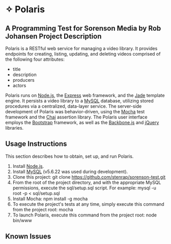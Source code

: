 # ✧ Polaris
A Programming Test for Sorenson Media by Rob Johansen
Project Description
-----
Polaris is a RESTful web service for managing a video library. It provides endpoints for creating, listing, updating, and deleting videos comprised of the following four attributes:

* title
* description
* producers
* actors

Polaris runs on [Node.js](http://nodejs.org/), the [Express](http://expressjs.com/) web framework, and the [Jade](http://jade-lang.com/) template engine. It persists a video library to a [MySQL](http://www.mysql.com/) database, utilizing stored procedures via a centralized, data-layer service. The server-side development of Polaris was behavior-driven, using the [Mocha](http://mochajs.org/) test framework and the [Chai](http://chaijs.com/) assertion library. The Polaris user interface employs the [Bootstrap](http://getbootstrap.com/) framework, as well as the [Backbone.js](http://backbonejs.org/) and [jQuery]() libraries.

Usage Instructions
-----
This section describes how to obtain, set up, and run Polaris.

1. Install [Node.js](http://nodejs.org/download/).
2. Install [MySQL](http://dev.mysql.com/downloads/mysql/) (v5.6.22 was used during development).
3. Clone this project: git clone https://github.com/stenrap/sorenson-test.git
4. From the root of the project directory, and with the appropriate MySQL permissions, execute the sql/setup.sql script. For example:
   mysql -u root -p < sql/setup.sql
5. Install Mocha: npm install -g mocha
6. To execute the project's tests at any time, simply execute this command from the project root: mocha
7. To launch Polaris, execute this command from the project root: node bin/www

Known Issues
-----